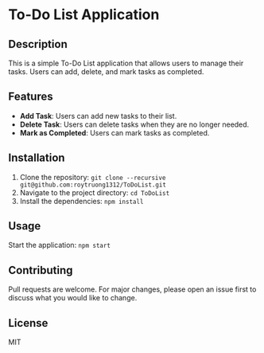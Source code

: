 # To-Do List Application

## Description
This is a simple To-Do List application that allows users to manage their tasks. Users can add, delete, and mark tasks as completed.

## Features
- **Add Task**: Users can add new tasks to their list.
- **Delete Task**: Users can delete tasks when they are no longer needed.
- **Mark as Completed**: Users can mark tasks as completed.

## Installation
1. Clone the repository: `git clone --recursive git@github.com:roytruong1312/ToDoList.git`
2. Navigate to the project directory: `cd ToDoList`
3. Install the dependencies: `npm install`

## Usage
Start the application: `npm start`

## Contributing
Pull requests are welcome. For major changes, please open an issue first to discuss what you would like to change.

## License
MIT
